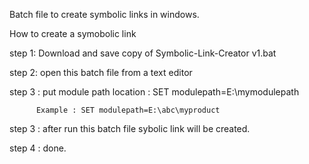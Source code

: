 Batch file to create symbolic links in windows.

  How to create a symobolic  link 
 
 step 1:  Download and save copy of Symbolic-Link-Creator v1.bat
 
 step 2:  open this batch file from a  text editor 
 
 step 3 : put module path location :  SET modulepath=E:\mymodulepath  
 
          Example : SET modulepath=E:\abc\myproduct

 step 3 : after run this batch file sybolic link will be created.

 step 4 :  done. 
   
